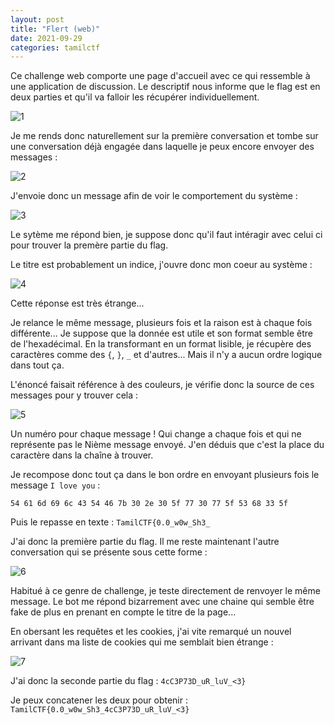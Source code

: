 ```yaml
---
layout: post
title: "Flert (web)"
date: 2021-09-29
categories: tamilctf
---
```


Ce challenge web comporte une page d'accueil avec ce qui ressemble à une application de discussion. Le descriptif nous informe que le flag est en deux parties et qu'il va falloir les récupérer individuellement.

![1](https://user-images.githubusercontent.com/16634117/135314630-7ecf4754-312b-471a-9d1d-b09cb5e190d6.png)

Je me rends donc naturellement sur la première conversation et tombe sur une conversation déjà engagée dans laquelle je peux encore envoyer des messages :

![2](https://user-images.githubusercontent.com/16634117/135314719-bf605611-bfd0-47fa-bae1-2b51b41665a0.png)

J'envoie donc un message afin de voir le comportement du système :

![3](https://user-images.githubusercontent.com/16634117/135314832-f63dd504-de83-41e4-954a-a811d4f09f99.png)

Le sytème me répond bien, je suppose donc qu'il faut intéragir avec celui ci pour trouver la premère partie du flag.

Le titre est probablement un indice, j'ouvre donc mon coeur au système :

![4](https://user-images.githubusercontent.com/16634117/135315257-b20346ff-fe0f-45ea-b3d5-4b9de278fc31.png)

Cette réponse est très étrange...

Je relance le même message, plusieurs fois et la raison est à chaque fois différente... Je suppose que la donnée est utile et son format semble être de l'hexadécimal. En la transformant en un format lisible, je récupère des caractères comme des `{`, `}`, `_` et d'autres... Mais il n'y a aucun ordre logique dans tout ça.

L'énoncé faisait référence à des couleurs, je vérifie donc la source de ces messages pour y trouver cela :

![5](https://user-images.githubusercontent.com/16634117/135315742-c12d687b-a5b6-4d81-8715-c637d7728ff3.png)

Un numéro pour chaque message ! Qui change a chaque fois et qui ne représente pas le Nième message envoyé. J'en déduis que c'est la place du caractère dans la chaîne à trouver.

Je recompose donc tout ça dans le bon ordre en envoyant plusieurs fois le message `I love you` :

`54 61 6d 69 6c 43 54 46 7b 30 2e 30 5f 77 30 77 5f 53 68 33 5f`

Puis le repasse en texte : `TamilCTF{0.0_w0w_Sh3_`

J'ai donc la première partie du flag. Il me reste maintenant l'autre conversation qui se présente sous cette forme :

![6](https://user-images.githubusercontent.com/16634117/135316361-ea6b2200-16a1-4443-88cb-b331b2c1a8e9.png)

Habitué à ce genre de challenge, je teste directement de renvoyer le même message. Le bot me répond bizarrement avec une chaine qui semble être fake de plus en prenant en compte le titre de la page...

En obersant les requêtes et les cookies, j'ai vite remarqué un nouvel arrivant dans ma liste de cookies qui me semblait bien étrange :

![7](https://user-images.githubusercontent.com/16634117/135316629-16d1e465-fcde-434c-8992-746fa73149d0.png)

J'ai donc la seconde partie du flag : `4cC3P73D_uR_luV_<3}`

Je peux concatener les deux pour obtenir : `TamilCTF{0.0_w0w_Sh3_4cC3P73D_uR_luV_<3}`
